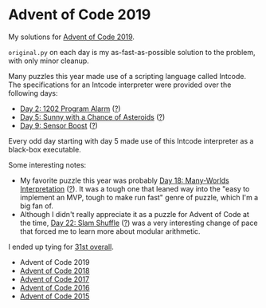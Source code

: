 # Advent of Code 2019

My solutions for [Advent of Code 2019](http://adventofcode.com/2019).

`original.py` on each day is my as-fast-as-possible solution to the problem, with only minor cleanup.

Many puzzles this year made use of a scripting language called Intcode.
The specifications for an Intcode interpreter were provided over the following days:
- [Day 2: 1202 Program Alarm](day02) ([?](https://adventofcode.com/2019/day/2))
- [Day 5: Sunny with a Chance of Asteroids](day05) ([?](https://adventofcode.com/2019/day/5))
- [Day 9: Sensor Boost](day09) ([?](https://adventofcode.com/2019/day/9))

Every odd day starting with day 5 made use of this Intcode interpreter as a black-box executable.

Some interesting notes:
- My favorite puzzle this year was probably [Day 18: Many-Worlds Interpretation](day18) ([?](https://adventofcode.com/2019/day/18)).
  It was a tough one that leaned way into the "easy to implement an MVP, tough to make run fast" genre of puzzle, which I'm a big fan of.
- Although I didn't really appreciate it as a puzzle for Advent of Code at the time, [Day 22: Slam Shuffle](day22) ([?](https://adventofcode.com/2019/day/22)) was a very interesting change of pace that forced me to learn more about modular arithmetic.

I ended up tying for [31st overall](https://adventofcode.com/2019/leaderboard).

- Advent of Code 2019
- [Advent of Code 2018](https://github.com/orez-/Advent-of-Code-2018)
- [Advent of Code 2017](https://github.com/orez-/Advent-of-Code-2017)
- [Advent of Code 2016](https://github.com/orez-/Advent-of-Code-2016)
- [Advent of Code 2015](https://github.com/orez-/Advent-of-Code-2015)
